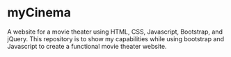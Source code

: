 # myCinema
A website for a movie theater using HTML, CSS, Javascript, Bootstrap, and jQuery. This repository is to show my capabilities while using bootstrap and Javascript to create a functional movie theater website.  
